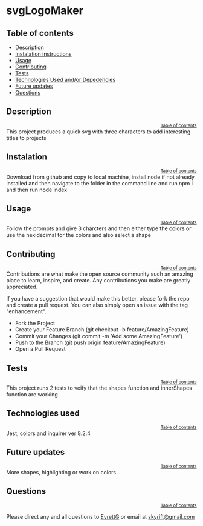 # svgLogoMaker
  
  

  ## Table of contents
  - [Description](#description)
  - [Instalation instructions](#instalation-instructions)
  - [Usage](#usage)
  - [Contributing](#contributing)
  - [Tests](#tests)
  - [Technologies Used and/or Depedencies](#technologies-used-and/or-depedencies)
  - [Future updates](#future-updates)
  - [Questions](#questions)
  
  


  ## Description
  <div style="text-align: right;"><sup><a href="#table-of-contents">Table of contents</a></sup> </div>
  This project produces a quick svg with three characters to add interesting titles to projects


  ## Instalation  
  <div style="text-align: right;"><sup><a href="#table-of-contents">Table of contents</a></sup> </div>
  Download from github and copy to local machine, install node if not already installed and then navigate to the folder in the command line and run npm i and then run node index
  

  ## Usage
  <div style="text-align: right;"><sup><a href="#table-of-contents">Table of contents</a></sup> </div>
  Follow the prompts and give 3 charcters and then either type the colors or use the hexidecimal for the colors and also select a shape


  ## Contributing
  <div style="text-align: right;"><sup><a href="#table-of-contents">Table of contents</a></sup> </div>
  Contributions are what make the open source community such an amazing place to learn, inspire, and create. Any contributions you make are greatly appreciated.

  If you have a suggestion that would make this better, please fork the repo and create a pull request. You can also simply open an issue with the tag "enhancement".
    
  - Fork the Project
  - Create your Feature Branch (git checkout -b feature/AmazingFeature)
  - Commit your Changes (git commit -m 'Add some AmazingFeature')
  - Push to the Branch (git push origin feature/AmazingFeature)
  - Open a Pull Request


  ## Tests
  <div style="text-align: right;"><sup><a href="#table-of-contents">Table of contents</a></sup> </div>
  This project runs 2 tests to veify that the shapes function and innerShapes function are working


  ## Technologies used
<div style="text-align: right;"><sup><a href="#table-of-contents">Table of contents</a></sup> </div>
Jest, colors and inquirer ver 8.2.4


  ## Future updates
<div style="text-align: right;"><sup><a href="#table-of-contents">Table of contents</a></sup> </div>
More shapes, highlighting or work on colors


  ## Questions
  <div style="text-align: right;"><sup><a href="#table-of-contents">Table of contents</a></sup> </div>

  Please direct any and all questions to [EvrettG](https://github.com/EvrettG) or email at  [skyrift@gmail.com](skyrift@gmail.com)